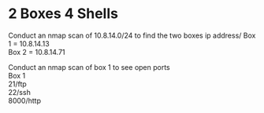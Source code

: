 # 2 Boxes 4 Shells
Conduct an nmap scan of 10.8.14.0/24 to find the two boxes ip address/
Box 1 = 10.8.14.13\
Box 2 = 10.8.14.71

Conduct an nmap scan of box 1 to see open ports\
Box 1\
21/ftp\
22/ssh\
8000/http

